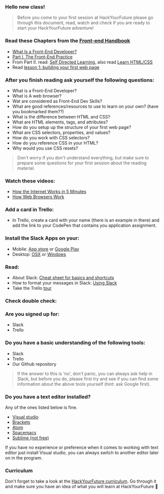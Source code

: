 ### Hello new class!

>Before you come to your first session at HackYourFuture please go through this document, read, watch and check if you are ready to start your HackYourFuture adventure!

### Read these Chapters from the [Front-end Handbook](https://www.frontendhandbook.com)
 * [What Is a Front-End Developer?](https://frontendmasters.com/books/front-end-handbook/2017/what-is-a-FD.html)
 * [Part I. The Front-End Practice](https://frontendmasters.com/books/front-end-handbook/2017/practice.html)
 * From Part II. read: [Self Directed Learning](https://www.frontendhandbook.com/learning/self-direct-learning.html), also read [Learn HTML/CSS](https://frontendmasters.com/books/front-end-handbook/2017/learning/html-css.html)
 * Read [lesson 1: building your first web page](http://learn.shayhowe.com/html-css/building-your-first-web-page/)

### After you finish reading ask yourself the following questions:
 * What is a Front-End Developer?
 * What is A web browser?
 * Wat are considered as Front-End Dev Skills?
 * What are good references/resources to use to learn on your own? (have you bookmarked them??)
 * What is the difference between HTML and CSS?
 * What are HTML elements, tags, and attributes?
 * How do you setup up the structure of your first web page?
 * What are CSS selectors, properties, and values?
 * How do you work with CSS selectors?
 * How do you reference CSS in your HTML?
 * Why would you use CSS resets?

>Don't worry if you don't understand everything, but make sure to prepare some questions for your first session about the reading material.

### Watch these videos:
 * <a href="https://www.youtube.com/watch?v=7_LPdttKXPc" target="_blank">How the Internet Works in 5 Minutes</a>
 * <a href="https://www.youtube.com/watch?v=WjDrMKZWCt0" target="_blank">How Web Browsers Work</a>

### Add a card in Trello:
*  In Trello, create a card with your name (there is an example in there) and add the link to your CodePen that contains you application assignment.


### Install the Slack Apps on your:
- Mobile: [App store](https://itunes.apple.com/nl/app/slack/id803453959?mt=12) or [Google Play](https://play.google.com/store/apps/details?id=com.Slack&hl=nl)
- Desktop: [OSX](https://slack.com/downloads/osx) or [Windows](https://slack.com/downloads/windows)

### Read:
- About Slack: [Cheat sheet for basics and shortcuts](https://get.slack.help/hc/en-us/articles/217626358-Cheat-sheet-for-basics-and-shortcuts)
- How to format your messages in Slack: [Using Slack](https://get.slack.help/hc/en-us/articles/202288908-Format-your-messages)
- Take the Trello [tour](https://trello.com/tour)

### Check double check:

### Are you signed up for:

- Slack
- Trello

### Do you have a basic understanding of the following tools:

- Slack
- Trello
- Our Github repository

>If the answer to this is 'no', don't panic, you can always ask help in Slack, but before you do, please first try and see if you can find some information about the above tools yourself (hint: ask Google first).

### Do you have a text editor installed?

Any of the ones listed below is fine.
- [Visual studio](https://code.visualstudio.com/)
- [Brackets](http://brackets.io)
- [Atom](https://atom.io/)
- [Spacemacs](http://spacemacs.org/)
- [Sublime (not free)](https://www.sublimetext.com/)

If you have no experience or preference when it comes to working with text editor just install Visual studio, you can always switch to another editor later on in the program.

### Curriculum
Don't forget to take a look at the [HackYourFuture curriculum](https://github.com/HackYourFuture/curriculum). Go through it and make sure you have an idea of what you will learn at HackYourFuture :muscle:
